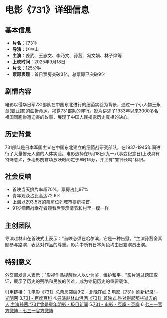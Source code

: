 # 电影《731》详细信息

## 基本信息
- **片名**：《731》
- **导演**：赵林山
- **主演**：姜武、王志文、李乃文、孙茜、冯文娟、林子烨等
- **上映时间**：2025年9月18日
- **片长**：125分钟
- **票房表现**：首日票房突破3亿，总票房已突破9亿



## 剧情内容
电影以侵华日军731部队在中国东北进行的细菌实验为背景，通过一个小人物王永章(姜武饰)的曲折命运，揭露731部队的罪行。影片讲述了1933年以来3000多名祖国同胞惨遭迫害的故事，展现了中国人民揭露历史真相的决心。



## 历史背景
731部队是日本军国主义在中国东北建立的细菌战研究部队，在1937-1945年间进行了大量惨无人道的人体实验。电影选择在9月18日(九一八事变纪念日)上映具有特殊意义，多地影院首场放映时间定于9时18分，并注有"警钟长鸣"标识。



## 社会反响
- 首映当天排片率超70%，票房占比97%
- 青年观众占比高达72.6%
- 上海以293.5万的票房位列城市票房榜首
- 91岁细菌战幸存者观看后表示情节和村里一模一样



## 主创团队
导演赵林山在首映式上表示："首映必须在哈尔滨，它是一种告慰。"主演孙茜全素颜参与路演，表达对作品的尊重。影片中所有日本角色均由日籍演员出演。



## 特别意义
外交部发言人表示："影视作品提醒世人以史为鉴，维护和平。"影片通过跨国取证，展示了历史的残酷和民族的苦难，成为铭记历史的重要载体。

引用链接：
1.[电影《731》总票房突破9亿 - 北晚在线](https://baijiahao.baidu.com/s?id=1843772665211943526&wfr=spider&for=pc)
2.[电影《731》刷新纪录! - 光明网](https://baijiahao.baidu.com/s?id=1843605690424738851&wfr=spider&for=pc)
3.[731 - 百度百科](https://baike.baidu.com/item/731/488524)
4.[导演赵林山泪洒《731》首映式,称对得起那些逝去的人,主演孙茜:“731”曾是童年阴影 - 极目新闻](https://baijiahao.baidu.com/s?id=1843510312668960010&wfr=spider&for=pc)
5.[731 - 电影 - 豆瓣  - 豆瓣](https://wap.douban.com/movie/subject/27605659)
6.[七三一官方微博 - 七三一官方微博](https://weibo.com/u/6297911823)